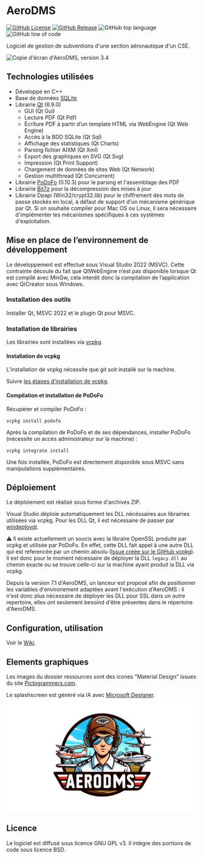 # AeroDMS
[![GitHub License](https://img.shields.io/github/license/cvermot/AeroDMS)](https://www.gnu.org/licenses/gpl-3.0.fr.html#license-text)
[![GitHub Release](https://img.shields.io/github/v/release/cvermot/AeroDMS)](https://github.com/cvermot/AeroDMS/releases)
![GitHub top language](https://img.shields.io/github/languages/top/cvermot/AeroDMS)
![GitHub line of code](https://sloc.xyz/github/cvermot/AeroDMS?category=code)

Logiciel de gestion de subventions d'une section aéronautique d'un CSE.

![Copie d'écran d'AéroDMS, version 3.4](https://raw.githubusercontent.com/wiki/cvermot/AeroDMS/images/AeroDmsFactureOuverteExtrait.png)

## Technologies utilisées

- Développé en C++
- Base de données [SQLite](https://www.sqlite.org/)
- Librairie [Qt](https://www.qt.io/) (6.9.0)
  - GUI (Qt Gui)
  - Lecture PDF (Qt Pdf)
  - Écriture PDF à partir d’un template HTML via WebEngine (Qt Web Engine)
  - Accès à la BDD SQLite (Qt Sql)
  - Affichage des statistiques (Qt Charts)
  - Parsing fichier AIXM (Qt Xml)
  - Export des graphiques en SVG (Qt Svg)
  - Impression (Qt Print Support)
  - Chargement de données de sites Web (Qt Network)
  - Gestion multithread (Qt Concurrent)
- Librairie [PoDoFo](https://github.com/podofo/podofo) (0.10.3) pour le parsing et l'assemblage des PDF
- Librairie [Bit7z](https://github.com/rikyoz/bit7z) pour la décompression des mises à jour
- Librairie Dpapi (Win32/crypt32.lib) pour le chiffrement des mots de passe stockés en local, à défaut de support d'un mécanisme générique par Qt. Si on souhaite compiler pour Mac OS ou Linux, il sera nécessaire d'implémenter les mécanismes spécifiques à ces systèmes d'exploitation.

## Mise en place de l’environnement de développement
Le développement est effectué sous Visual Studio 2022 (MSVC). Cette contrainte découle du fait que QtWebEngine n’est pas disponible lorsque Qt est compilé avec MinGw, cela interdit donc la compilation de l’application avec QtCreator sous Windows.

### Installation des outils
Installer Qt, MSVC 2022 et le plugin Qt pour MSVC.

### Installation de librairies
Les librairies sont installées via [vcpkg](https://vcpkg.io/).

#### Installation de vcpkg
L’installation de vcpkg nécessite que git soit installé sur la machine.

Suivre [les étapes d’installation de vcpkg](https://vcpkg.io/en/getting-started).

#### Compilation et installation de PoDoFo
Récupérer et compiler PoDoFo :
```
vcpkg install podofo
```
Après la compilation de PoDoFo et de ses dépendances, installer PoDoFo (nécessite un accès administrateur sur la machine) :
```
vcpkg integrate install
```
Une fois installée, PoDoFo est directement disponible sous MSVC sans manipulations supplémentaires.

## Déploiement
Le déploiement est réalisé sous forme d'archives ZIP.

Visual Studio déploie automatiquement les DLL nécéssaires aux librairies utilisées via vcpkg. Pour les DLL Qt, il est nécessaire de passer par [windeployqt](https://doc.qt.io/Qt-5/windows-deployment.html).

:warning: Il existe actuellement un soucis avec la libraire OpenSSL produite par vcpkg et utilisée par PoDoFo. En effet, cette DLL fait appel à une autre DLL qui est referencée par un chemin absolu ([Issue créée sur le GitHub vcpkg](https://github.com/microsoft/vcpkg/issues/36482)). Il est donc pour le moment nécessaire de déployer la DLL `legacy.dll` au chemin exacte ou se trouve celle-ci sur la machine ayant produit la DLL via vcpkg.

Depuis la version 7.1 d'AeroDMS, un lanceur est proposé afin de positionner les variables d'environement adaptées avant l'exécution d'AeroDMS : il n'est donc plus nécessaire de déployer les DLL pour SSL dans un autre repertoire, elles ont seulement besoind d'être présentes dans le répertoire d'AeroDMS.

## Configuration, utilisation
Voir le [Wiki](https://github.com/cvermot/AeroDMS/wiki).

## Elements graphiques
Les images du dossier ressources sont des icones "Material Design" issues du site [Pictogrammers.com](https://pictogrammers.com/).

Le splashscreen est généré via IA avec [Microsoft Designer](https://designer.microsoft.com/).

![Splashscreen](https://github.com/cvermot/AeroDMS/blob/main/ressources/splash.svg)

## Licence
Le logiciel est diffusé sous licence GNU GPL v3. Il intègre des portions de code sous licence BSD.



 



 



 


